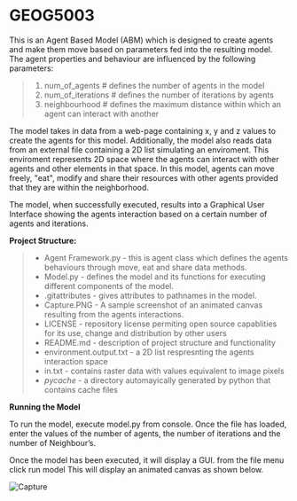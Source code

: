 # GEOG5003
This is an Agent Based Model (ABM) which is designed to create agents and make them move based on parameters fed into the resulting model.
The agent properties and behaviour are influenced by the following parameters:

> 1)	num_of_agents # defines the number of agents in the model
> 2)	num_of_iterations # defines the number of iterations by agents
> 3)	neighbourhood # defines the maximum distance within which an agent can interact with another

The model takes in data from a web-page containing x, y and z values to create the agents for this model. Additionally, the model also reads data from an external file containing a 2D list simulating an enviroment. This enviroment represents 2D space where the agents can interact with other agents and other elements in that space. In this model, agents can move freely, "eat", modify and share their resources with other agents provided that they are within the neighborhood.

The model, when successfully executed, results into a Graphical User Interface showing the agents interaction based on a certain number of agents and iterations.

__Project Structure:__

> * Agent Framework.py  - this is agent class which defines the agents behaviours through move, eat and share data methods.
> * Model.py - defines the model  and  its functions for executing different components of the model.
> * .gitattributes - gives attributes to pathnames in the model.
> * Capture.PNG - A sample screenshot of an animated canvas resulting from the agents interactions.
> * LICENSE - repository license permiting open source capablities for its use, change and distribution by other users
> * README.md - description of project structure and functionality
> * environment.output.txt - a 2D list respresnting the agents interaction space
> * in.txt - contains raster data with values equivalent to image pixels
> * _pycache_ - a directory automayically generated by python that contains cache files

__Running the Model__

To run the model, execute model.py from console. Once the file has loaded, enter the values of the number of agents, the number of iterations and the number of Neighbour’s.

Once the model has been executed, it will display a GUI. from the file menu click run model
This will display an animated canvas as shown below.




![Capture](https://user-images.githubusercontent.com/63342826/80732195-a6aa3200-8b14-11ea-9370-f1c8dfbc9bf6.PNG)
